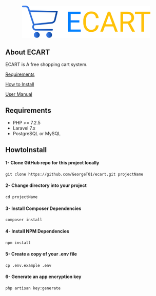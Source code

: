 <p align="center"><img src="https://raw.githubusercontent.com/GeorgeT01/ecart/master/redmecontent/ecart-banner.svg" width="400"></p>


## About ECART

ECART is A free shopping cart system.

[Requirements](#Requirements)

[How to Install](#HowtoInstall)

[User Manual](#userManul)


## Requirements

- PHP >= 7.2.5
- Laravel 7.x
- PostgreSQL or MySQL


## HowtoInstall
#### 1- Clone GitHub repo for this project locally
```
git clone https://github.com/GeorgeT01/ecart.git projectName
```
#### 2- Change directory into your project
```
cd projectName
```
#### 3- Install Composer Dependencies
```
composer install
```
#### 4- Install NPM Dependencies
```
npm install
```
#### 5- Create a copy of your .env file
```
cp .env.example .env
```
#### 6- Generate an app encryption key
```
php artisan key:generate
```

